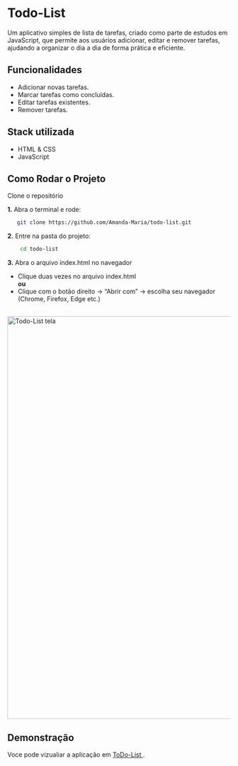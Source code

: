 # Todo-List
Um aplicativo simples de lista de tarefas, criado como parte de estudos em JavaScript, que permite aos usuários adicionar, editar e remover tarefas, ajudando a organizar o dia a dia de forma prática e eficiente.

## Funcionalidades

- Adicionar novas tarefas.
- Marcar tarefas como concluídas.
- Editar tarefas existentes.
- Remover tarefas.

## Stack utilizada

- HTML & CSS
- JavaScript

## Como Rodar o Projeto

Clone o repositório

**1.** Abra o terminal e rode:
```bash
   git clone https://github.com/Amanda-Maria/todo-list.git
```

**2.** Entre na pasta do projeto:

```bash
    cd todo-list
```

**3.** Abra o arquivo index.html no navegador
- Clique duas vezes no arquivo index.html
<br>**ou**
- Clique com o botão direito → “Abrir com” → escolha seu navegador (Chrome, Firefox, Edge etc.)

<br>

<img width="1916" height="909" alt="Todo-List tela" src="https://github.com/user-attachments/assets/39e8fe01-afa1-424b-83aa-9fb160cfe2c9" />

## Demonstração
Voce pode vizualiar a aplicação em [ToDo-List ](https://amanda-maria.github.io/todo-list/).
